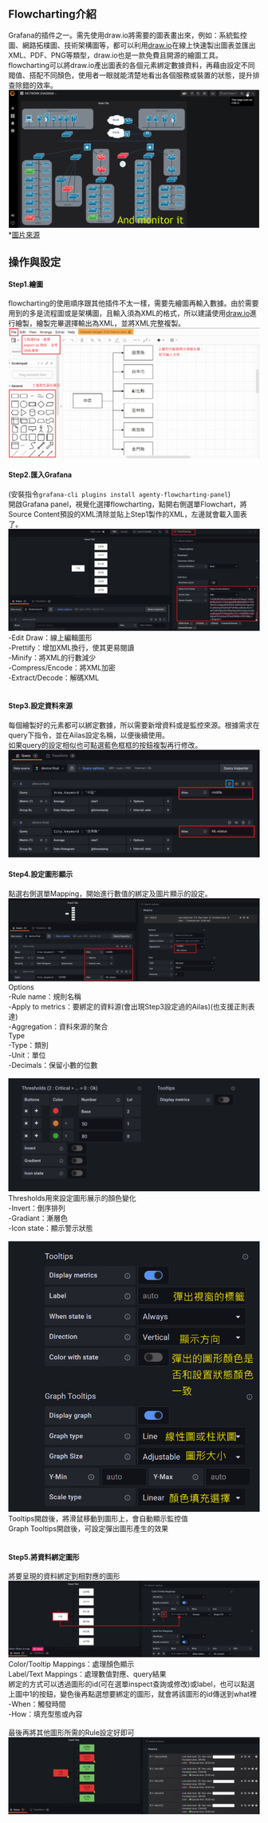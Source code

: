 ## Flowcharting介紹
Grafana的插件之一。需先使用draw.io將需要的圖表畫出來，例如：系統監控圖、網路拓樸圖、技術架構圖等，都可以利用[draw.io](https://app.diagrams.net/)在線上快速製出圖表並匯出XML、PDF、PNG等類型，draw.io也是一款免費且開源的繪圖工具。<br>
flowcharting可以將draw.io產出圖表的各個元素綁定數據資料，再藉由設定不同閥值、搭配不同顏色，使用者一眼就能清楚地看出各個服務或裝置的狀態，提升排查除錯的效率。<br> 
![image](https://github.com/hsiaotingg/ELKG/blob/Grafana-plugins/flowcharting/example.png)
*[圖片來源](https://grafana.com/grafana/plugins/agenty-flowcharting-panel/*)

## 操作與設定
#### Step1.繪圖
flowcharting的使用順序跟其他插件不太一樣，需要先繪圖再輸入數據。由於需要用到的多是流程圖或是架構圖，且輸入須為XML的格式，所以建議使用[draw.io](https://app.diagrams.net/)進行繪製，繪製完畢選擇輸出為XML，並將XML完整複製。
![image](https://github.com/hsiaotingg/ELKG/blob/Grafana-plugins/flowcharting/drawio.png)

#### Step2.匯入Grafana
(安裝指令```grafana-cli plugins install agenty-flowcharting-panel```)<br>
開啟Grafana panel，視覺化選擇flowcharting，點開右側選單Flowchart，將Source Content預設的XML清除並貼上Step1製作的XML，左邊就會載入圖表了。<br>
![image](https://github.com/hsiaotingg/ELKG/blob/Grafana-plugins/flowcharting/basic%20setting.png)
-Edit Draw：線上編輯圖形<br>
-Prettify：增加XML換行，使其更易閱讀<br>
-Minify：將XML的行數減少<br>
-Compress/Encode：將XML加密<br>
-Extract/Decode：解碼XML<br>
<br>
#### Step3.設定資料來源
每個繪製好的元素都可以綁定數據，所以需要新增資料或是監控來源。根據需求在query下指令，並在Ailas設定名稱，以便後續使用。<br>
如果query的設定相似也可點選藍色框框的按鈕複製再行修改。
![image](https://github.com/hsiaotingg/ELKG/blob/Grafana-plugins/flowcharting/source.png)
<br>
#### Step4.設定圖形顯示
點選右側選單Mapping，開始進行數值的綁定及圖片顯示的設定。<br>
![image](https://github.com/hsiaotingg/ELKG/blob/Grafana-plugins/flowcharting/setting-1.png)
Options<br>
-Rule name：規則名稱<br>
-Apply to metrics：要綁定的資料源(會出現Step3設定過的Ailas)(也支援正則表達)<br>
-Aggregation：資料來源的聚合<br>
Type<br>
-Type：類別<br>
-Unit：單位<br>
-Decimals：保留小數的位數<br>
<br>
![image](https://github.com/hsiaotingg/ELKG/blob/Grafana-plugins/flowcharting/setting-2.png)
Thresholds用來設定圖形展示的顏色變化<br>
-Invert：倒序排列<br>
-Gradiant：漸層色<br>
-Icon state：顯示警示狀態<br>
<br>
![image](https://github.com/hsiaotingg/ELKG/blob/Grafana-plugins/flowcharting/setting3.png)<br>
Tooltips開啟後，將滑鼠移動到圖形上，會自動顯示監控值<br>
Graph Tooltips開啟後，可設定彈出圖形產生的效果<br>
<br>
#### Step5.將資料綁定圖形
將要呈現的資料綁定到相對應的圖形
![image](https://github.com/hsiaotingg/ELKG/blob/Grafana-plugins/flowcharting/setting4.png)
Color/Tooltip Mappings：處理顏色顯示<br>
Label/Text Mappings：處理數值對應、query結果<br>
綁定的方式可以透過圖形的id(可在選單inspect查詢或修改)或label，也可以點選上圖中1的按鈕，變色後再點選想要綁定的圖形，就會將該圖形的id傳送到what裡<br>
-When：觸發時間<br>
-How：填充型態或內容<br>
<br>
最後再將其他圖形所需的Rule設定好即可
![image](https://github.com/hsiaotingg/ELKG/blob/Grafana-plugins/flowcharting/finall.png)
